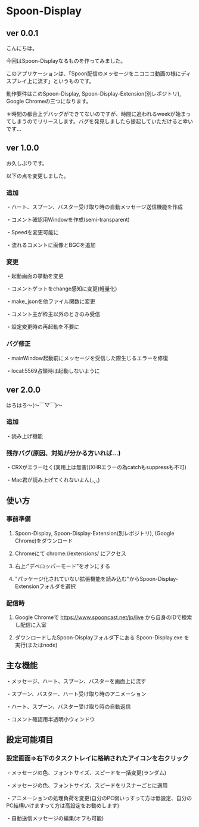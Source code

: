# Spoon-Display

## ver 0.0.1

こんにちは。

今回はSpoon-Displayなるものを作ってみました。

このアプリケーションは、「Spoon配信のメッセージをニコニコ動画の様にディスプレイ上に流す」というものです。

動作要件はこのSpoon-Display, Spoon-Display-Extension(別レポジトリ), Google Chromeの三つになります。

＊時間の都合上デバッグができてないのですが、時間に追われるweekが始まってしまうのでリリースします。バグを発見しましたら提起していただけると幸いです...

## ver 1.0.0

お久しぶりです。

以下の点を変更しました。

### 追加

・ハート、スプーン、バスター受け取り時の自動メッセージ送信機能を作成

・コメント確認用Windowを作成(semi-transparent)

・Speedを変更可能に

・流れるコメントに画像とBGCを追加

### 変更

・起動画面の挙動を変更

・コメントゲットをchange感知に変更(軽量化)

・make_jsonを他ファイル関数に変更

・コメント主が枠主以外のときのみ受信

・設定変更時の再起動を不要に

### バグ修正

・mainWindow起動前にメッセージを受信した際生じるエラーを修復

・local:5569占領時は起動しないように

## ver 2.0.0

はろはろ〜(〜￣▽￣)〜

### 追加

・読み上げ機能

### 残存バグ(原因、対処が分かる方いれば...)

・CRXがエラー吐く(実用上は無害)(XHRエラーの為catchもsuppressも不可)

・Mac君が読み上げてくれないよん(◞‸◟)

## 使い方

### 事前準備

1. Spoon-Display, Spoon-Display-Extension(別レポジトリ), (Google Chrome)をダウンロード

2. Chromeにて chrome://extensions/ にアクセス

3. 右上:"デベロッパーモード"をオンにする

4. "パッケージ化されていない拡張機能を読み込む"からSpoon-Display-Extensionフォルダを選択

### 配信時

1. Google Chromeで https://www.spooncast.net/jp/live から自身のIDで検索し配信に入室

2. ダウンロードしたSpoon-Displayフォルダ下にある Spoon-Display.exe を実行(またはnode)

## 主な機能

・メッセージ、ハート、スプーン、バスターを画面上に流す

・スプーン、バスター、ハート受け取り時のアニメーション

・ハート、スプーン、バスター受け取り時の自動返信

・コメント確認用半透明小ウィンドウ

## 設定可能項目

### 設定画面=>右下のタスクトレイに格納されたアイコンを右クリック

・メッセージの色、フォントサイズ、スピードを一括変更(ランダム)

・メッセージの色、フォントサイズ、スピードをリスナーごとに適用

・アニメーションの処理負荷を変更(自分のPC弱いっすって方は低設定、自分のPC結構いけますって方は高設定をお勧めします)

・自動送信メッセージの編集(オフも可能)
